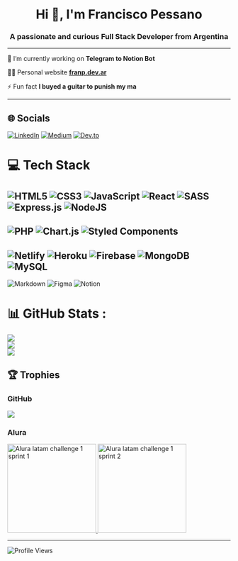 <!-- NEW -->

<h1 align="center">Hi 👋, I'm Francisco Pessano</h1>
<h3 align="center">A passionate and curious Full Stack Developer from Argentina</h3>

---

🔭 I’m currently working on **Telegram to Notion Bot**

👨‍💻 Personal website **[franp.dev.ar](https://franp.dev.ar)**

⚡ Fun fact **I buyed a guitar to punish my ma**

---

## 🌐 Socials
[![LinkedIn](https://img.shields.io/badge/LinkedIn-0077B5?style=for-the-badge&logo=linkedin&logoColor=white`)](https://linkedin.com/in/francisco-pessano) 
[![Medium](https://img.shields.io/badge/Medium-12100E?style=for-the-badge&logo=medium&logoColor=white
)](https://medium.com/@romeoP)
[![Dev.to](https://img.shields.io/badge/dev.to-0A0A0A?style=for-the-badge&logo=devdotto&logoColor=white)](https://dev.to/franpcode)
# 💻 Tech Stack
![HTML5](https://img.shields.io/badge/html5-%23E34F26.svg?style=for-the-badge&logo=html5&logoColor=white)
![CSS3](https://img.shields.io/badge/css3-%231572B6.svg?style=for-the-badge&logo=css3&logoColor=white)
![JavaScript](https://img.shields.io/badge/javascript-%23323330.svg?style=for-the-badge&logo=javascript&logoColor=%23F7DF1E)
![React](https://img.shields.io/badge/react-%2320232a.svg?style=for-the-badge&logo=react&logoColor=%2361DAFB) 
![SASS](https://img.shields.io/badge/SASS-hotpink.svg?style=for-the-badge&logo=SASS&logoColor=white)
![Express.js](https://img.shields.io/badge/express.js-%23404d59.svg?style=for-the-badge&logo=express&logoColor=%2361DAFB) 
![NodeJS](https://img.shields.io/badge/node.js-6DA55F?style=for-the-badge&logo=node.js&logoColor=white)
---
![PHP](https://img.shields.io/badge/php-%23777BB4.svg?style=for-the-badge&logo=php&logoColor=white)
![Chart.js](https://img.shields.io/badge/chart.js-F5788D.svg?style=for-the-badge&logo=chart.js&logoColor=white)
![Styled Components](https://img.shields.io/badge/styled--components-DB7093?style=for-the-badge&logo=styled-components&logoColor=white)
---
![Netlify](https://img.shields.io/badge/netlify-%23000000.svg?style=for-the-badge&logo=netlify&logoColor=#00C7B7) 
![Heroku](https://img.shields.io/badge/heroku-%23430098.svg?style=for-the-badge&logo=heroku&logoColor=white) 
![Firebase](https://img.shields.io/badge/firebase-%23039BE5.svg?style=for-the-badge&logo=firebase)
![MongoDB](https://img.shields.io/badge/MongoDB-%234ea94b.svg?style=for-the-badge&logo=mongodb&logoColor=white) 
![MySQL](https://img.shields.io/badge/mysql-%2300f.svg?style=for-the-badge&logo=mysql&logoColor=white) 	
---
![Markdown](https://img.shields.io/badge/markdown-%23000000.svg?style=for-the-badge&logo=markdown&logoColor=white)
![Figma](https://img.shields.io/badge/figma-%23F24E1E.svg?style=for-the-badge&logo=figma&logoColor=white) 
![Notion](https://img.shields.io/badge/Notion-%23000000.svg?style=for-the-badge&logo=notion&logoColor=white)
# 📊 GitHub Stats :
![](https://github-readme-stats.vercel.app/api?username=FranP-Code&theme=nord&hide_border=false&include_all_commits=false&count_private=false)<br/>
![](https://github-readme-streak-stats.herokuapp.com/?user=FranP-Code&theme=nord&hide_border=false)<br/>
![](https://github-readme-stats.vercel.app/api/top-langs/?username=FranP-Code&theme=nord&hide_border=false&include_all_commits=false&count_private=false&layout=compact)

## 🏆 Trophies

### GitHub
![](https://github-profile-trophy.vercel.app/?username=FranP-Code&theme=nord&no-frame=false&no-bg=false&margin-w=4)

### Alura

<a width="200"  href="https://github.com/alura-challenges/challenge-one-encriptador-latam">
    <img width="200" src="https://user-images.githubusercontent.com/76450203/173404709-d82dff0a-888c-4570-aa5d-4c89f888fb4d.png" alt="Alura latam challenge 1 sprint 1">
</a>
<a width="200" href="https://github.com/alura-challenges/challenge-one-juego-ahorcado">
    <img width="200" src="https://user-images.githubusercontent.com/76450203/173405218-f916a89c-1625-49d3-bca4-26810a8a62df.png" alt="Alura latam challenge 1 sprint 2">
</a>



---
![Profile Views](https://komarev.com/ghpvc/?username=FranP-Code&style=for-the-badge&color=red)
